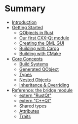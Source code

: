 <!--
SPDX-FileCopyrightText: 2021 Klarälvdalens Datakonsult AB, a KDAB Group company <info@kdab.com>
SPDX-FileContributor: Andrew Hayzen <andrew.hayzen@kdab.com>

SPDX-License-Identifier: MIT OR Apache-2.0
-->

# Summary

- [Introduction](./index.md)
- [Getting Started](./getting-started/index.md)
    - [QObjects in Rust](./getting-started/1-qobjects-in-rust.md)
    - [Our first CXX-Qt module](./getting-started/2-our-first-cxx-qt-module.md)
    - [Creating the QML GUI](./getting-started/3-qml-gui.md)
    - [Building with Cargo](./getting-started/4-cargo-executable.md)
    - [Building with CMake](./getting-started/5-cmake-integration.md)
- [Core Concepts](./concepts/index.md)
    - [Build Systems](./concepts/build_systems.md)
    - [Generated QObject](./concepts/generated_qobject.md)
    - [Types](./concepts/types.md)
    - [Nested Objects](./concepts/nested_objects.md)
    - [Inheritance & Overriding](./concepts/inheritance.md)
- [Reference: the bridge module](./bridge/index.md)
    - [extern "RustQt"](./bridge/extern_rustqt.md)
    - [extern "C++Qt"](./bridge/extern_cppqt.md)
    - [Shared types](./bridge/shared_types.md)
    - [Attributes](./bridge/attributes.md)
    - [Traits](./bridge/traits.md)

